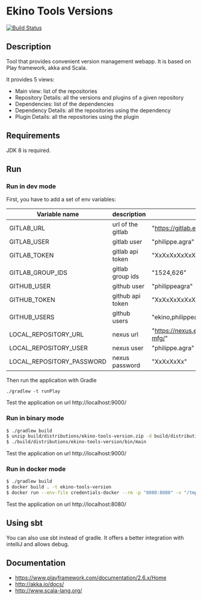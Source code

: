 # Ekino Tools Versions

[![Build Status](https://travis-ci.org/ekino/ekino-tools-version.svg?branch=master)](https://travis-ci.org/ekino/ekino-tools-version)

## Description

Tool that provides convenient version management webapp.
It is based on Play framework, akka and Scala.

It provides 5 views:
* Main view: list of the repositories
* Repository Details: all the versions and plugins of a given repository
* Dependencies: list of the dependencies
* Dependency Details: all the repositories using the dependency
* Plugin Details: all the repositories using the plugin


## Requirements

JDK 8 is required.

## Run

### Run in dev mode

First, you have to add a set of env variables:

| Variable name           | description     | example                                        |
|-------------------------|-----------------|------------------------------------------------|
|GITLAB_URL               |url of the gitlab|"https://gitlab.ekino.com"                      |
|GITLAB_USER              |gitlab user      |"philippe.agra"                                 |
|GITLAB_TOKEN             |gitlab api token |"XxXxXxXxXxXxXxXxXxXx"                          |
|GITLAB_GROUP_IDS         |gitlab group ids |"1524,626"                                      |
|GITHUB_USER              |github user      |"philippeagra"                                  |
|GITHUB_TOKEN             |github api token |"XxXxXxXxXxXxXxXxXxXx"                          |
|GITHUB_USERS             |github users     |"ekino,philippeagra"                            |
|LOCAL_REPOSITORY_URL     |nexus url        |"https://nexus.ekino.com/repository/public-mfg/"|
|LOCAL_REPOSITORY_USER    |nexus user       |"philippe.agra"                                 |
|LOCAL_REPOSITORY_PASSWORD|nexus password   |"XxXxXxXx"                                      |


Then run the application with Gradle
```
./gradlew -t runPlay
```
Test the application on url http://localhost:9000/

### Run in binary mode
```bash
$ ./gradlew build
$ unzip build/distributions/ekino-tools-version.zip -d build/distributions
$ ./build/distributions/ekino-tools-version/bin/main
```
Test the application on url http://localhost:9000/


### Run in docker mode
```bash
$ ./gradlew build
$ docker build . -t ekino-tools-version
$ docker run --env-file credentials-docker --rm -p "8080:8080" -v "/tmp/versions:/tmp/versions" ekino-tools-version
```
Test the application on url http://localhost:8080/


## Using sbt
You can also use sbt instead of gradle. It offers a better integration with intelliJ and allows debug.


## Documentation

* https://www.playframework.com/documentation/2.6.x/Home
* http://akka.io/docs/
* http://www.scala-lang.org/
